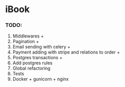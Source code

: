 # iBook
### TODO:
1. Middlewares  +
2. Pagination  +
3. Email sending with celery  +
4. Payment adding with stripe and relations to order  +
5. Postgres transactions  +
6. Add postgres rules
7. Global refactoring
8. Tests
9. Docker + gunicorn + nginx

